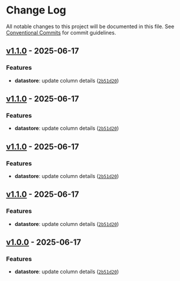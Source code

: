 # Change Log

All notable changes to this project will be documented in this file. See [Conventional Commits](https://conventionalcommits.org) for commit guidelines.


## [v1.1.0](https://github.com/catalystbyzoho/zcatalyst-sdk-js/releases/tag/v1.1.0) - 2025-06-17

### Features
- **datastore**: update column details ([`2b51d20`](https://github.com/catalystbyzoho/zcatalyst-sdk-js/commit/2b51d201849028ab98a89ee849eb415ac6f0e09d))

## [v1.1.0](https://github.com/catalystbyzoho/zcatalyst-sdk-js/releases/tag/v1.1.0) - 2025-06-17

### Features
- **datastore**: update column details ([`2b51d20`](https://github.com/catalystbyzoho/zcatalyst-sdk-js/commit/2b51d201849028ab98a89ee849eb415ac6f0e09d))

## [v1.1.0](https://github.com/catalystbyzoho/zcatalyst-sdk-js/releases/tag/v1.1.0) - 2025-06-17

### Features
- **datastore**: update column details ([`2b51d20`](https://github.com/catalystbyzoho/zcatalyst-sdk-js/commit/2b51d201849028ab98a89ee849eb415ac6f0e09d))

## [v1.1.0](https://github.com/catalystbyzoho/zcatalyst-sdk-js/releases/tag/v1.1.0) - 2025-06-17

### Features
- **datastore**: update column details ([`2b51d20`](https://github.com/catalystbyzoho/zcatalyst-sdk-js/commit/2b51d201849028ab98a89ee849eb415ac6f0e09d))

## [v1.0.0](https://github.com/catalystbyzoho/zcatalyst-sdk-js/releases/tag/v1.0.0) - 2025-06-17

### Features
- **datastore**: update column details ([`2b51d20`](https://github.com/catalystbyzoho/zcatalyst-sdk-js/commit/2b51d201849028ab98a89ee849eb415ac6f0e09d))

